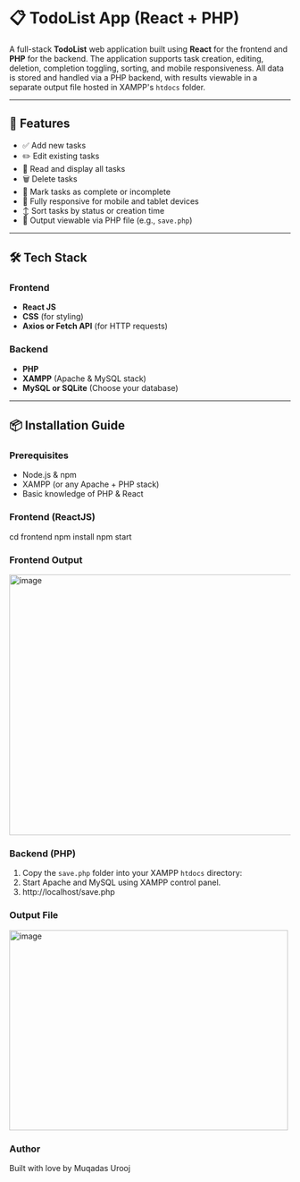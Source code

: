 
# 📋 TodoList App (React + PHP)

A full-stack **TodoList** web application built using **React** for the frontend and **PHP** for the backend. The application supports task creation, editing, deletion, completion toggling, sorting, and mobile responsiveness. All data is stored and handled via a PHP backend, with results viewable in a separate output file hosted in XAMPP's `htdocs` folder.

---

## 🚀 Features

- ✅ Add new tasks
- ✏️ Edit existing tasks
- 📖 Read and display all tasks
- 🗑️ Delete tasks
- 🔄 Mark tasks as complete or incomplete
- 📱 Fully responsive for mobile and tablet devices
- ↕️ Sort tasks by status or creation time
- 📄 Output viewable via PHP file (e.g., `save.php`)

---

## 🛠 Tech Stack

### Frontend
- **React JS**
- **CSS** (for styling)
- **Axios or Fetch API** (for HTTP requests)

### Backend
- **PHP**
- **XAMPP** (Apache & MySQL stack)
- **MySQL or SQLite** (Choose your database)

---


## 📦 Installation Guide

### Prerequisites
- Node.js & npm
- XAMPP (or any Apache + PHP stack)
- Basic knowledge of PHP & React

### Frontend (ReactJS)
cd frontend
npm install
npm start

### Frontend Output

<img width="526" height="466" alt="image" src="https://github.com/user-attachments/assets/20590d4e-ae75-43ac-a1ae-674e92f147cb" />


### Backend (PHP)

1. Copy the `save.php` folder into your XAMPP `htdocs` directory:
2. Start Apache and MySQL using XAMPP control panel.
3. http://localhost/save.php

### Output File


<img width="499" height="358" alt="image" src="https://github.com/user-attachments/assets/7d036a16-0f50-48dc-a092-6d4f670c1a08" />

### Author
Built with love by Muqadas Urooj





